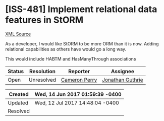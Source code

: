 # [ISS-481] Implement relational data features in StORM

[XML Source](./xml/ISS-481.xml)
<p><p>As a developer, I would like StORM to be more ORM than it is now. Adding relational capabilities as others have would go a long way.</p>

<p> This would include HABTM and HasManyThrough associations</p></p>





Status|Resolution|Reporter|Assignee
------|----------|--------|--------
Open|Unresolved|[Cameron Perry](mistercameron@gmail.com)|[Jonathan Guthrie]($jono)





Created|Wed, 14 Jun 2017 01:59:39 -0400
-------|--------------
Updated|Wed, 12 Jul 2017 14:48:04 -0400
Resolved|




